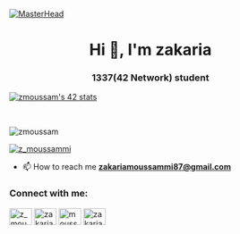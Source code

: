 [![MasterHead](https://pbs.twimg.com/profile_banners/1475143905171623943/1646685837/1500x500)](https://zmoussam.io)
<h1 align="center">Hi 👋, I'm zakaria</h1>
<h3 align="center">1337(42 Network) student</h3>
<!--<img align="right" alt="Coding" width="400" src="https://cdn.dribbble.com/users/1059583/screenshots/4171367/coding-freak.gif">-->
<!-- - 🌱 I’m currently learning everything 
- 🥅 2022 Goals: Learn more about web3 
<br> -->

[![zmoussam's 42 stats](https://badge.mediaplus.ma/binary/zmoussam)](https://github.com/oakoudad/badge42)

<br>
<p align="left"> <img src="https://komarev.com/ghpvc/?username=zmoussam&label=Profile%20views&color=0e75b6&style=flat" alt="zmoussam" /> </p>

<p align="left"> <a href="https://twitter.com/z_moussammi" target="blank"><img src="https://img.shields.io/twitter/follow/z_moussammi?logo=twitter&style=for-the-badge" alt="z_moussammi" /></a> </p>

- 📫 How to reach me **zakariamoussammi87@gmail.com**

<h3 align="left">Connect with me:</h3>
<p align="left">
<a href="https://twitter.com/z_moussammi" target="blank"><img align="center" src="https://raw.githubusercontent.com/rahuldkjain/github-profile-readme-generator/master/src/images/icons/Social/twitter.svg" alt="z_moussammi" height="30" width="40" /></a>
<a href="https://linkedin.com/in/zakaria moussammi" target="blank"><img align="center" src="https://raw.githubusercontent.com/rahuldkjain/github-profile-readme-generator/master/src/images/icons/Social/linked-in-alt.svg" alt="zakaria moussammi" height="30" width="40" /></a>
<a href="https://fb.com/moussami zakaria" target="blank"><img align="center" src="https://raw.githubusercontent.com/rahuldkjain/github-profile-readme-generator/master/src/images/icons/Social/facebook.svg" alt="moussami zakaria" height="30" width="40" /></a>
<a href="https://instagram.com/zakaria_mossami" target="blank"><img align="center" src="https://raw.githubusercontent.com/rahuldkjain/github-profile-readme-generator/master/src/images/icons/Social/instagram.svg" alt="zakaria_mossami" height="30" width="40" /></a>
</p>

